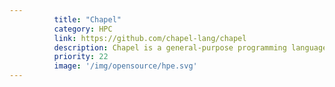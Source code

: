 ```yaml
---
          title: "Chapel"
          category: HPC
          link: https://github.com/chapel-lang/chapel
          description: Chapel is a general-purpose programming language that makes large-scale parallel and distributed computing far more productive than conventional approaches while matching or beating them in terms of performance.
          priority: 22
          image: '/img/opensource/hpe.svg'
---
```

          